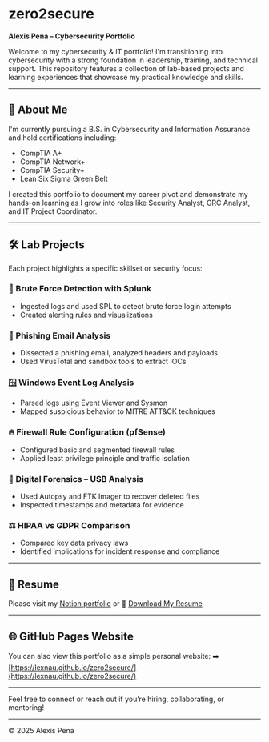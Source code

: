 # zero2secure

**Alexis Pena – Cybersecurity Portfolio**

Welcome to my cybersecurity & IT portfolio! I'm transitioning into cybersecurity with a strong foundation in leadership, training, and technical support. This repository features a collection of lab-based projects and learning experiences that showcase my practical knowledge and skills.

---

## 🚀 About Me
I'm currently pursuing a B.S. in Cybersecurity and Information Assurance and hold certifications including:

- CompTIA A+
- CompTIA Network+
- CompTIA Security+
- Lean Six Sigma Green Belt

I created this portfolio to document my career pivot and demonstrate my hands-on learning as I grow into roles like Security Analyst, GRC Analyst, and IT Project Coordinator.

---

## 🛠 Lab Projects
Each project highlights a specific skillset or security focus:

### 🔐 Brute Force Detection with Splunk
- Ingested logs and used SPL to detect brute force login attempts
- Created alerting rules and visualizations

### 📧 Phishing Email Analysis
- Dissected a phishing email, analyzed headers and payloads
- Used VirusTotal and sandbox tools to extract IOCs

### 🪟 Windows Event Log Analysis
- Parsed logs using Event Viewer and Sysmon
- Mapped suspicious behavior to MITRE ATT&CK techniques

### 🔥 Firewall Rule Configuration (pfSense)
- Configured basic and segmented firewall rules
- Applied least privilege principle and traffic isolation

### 🧪 Digital Forensics – USB Analysis
- Used Autopsy and FTK Imager to recover deleted files
- Inspected timestamps and metadata for evidence

### ⚖ HIPAA vs GDPR Comparison
- Compared key data privacy laws
- Identified implications for incident response and compliance

---

## 📄 Resume
Please visit my [Notion portfolio](https://www.notion.so/Alexis-Pena-Cybersecurity-IT-Portfolio-1f249c0c45ae80d282d1f24e8392f416?pvs=4) or 
📄 [Download My Resume](./resume.docx)


---

## 🌐 GitHub Pages Website
You can also view this portfolio as a simple personal website:
➡️ [https://lexnau.github.io/zero2secure/](https://lexnau.github.io/zero2secure/)

---

Feel free to connect or reach out if you’re hiring, collaborating, or mentoring!

---
© 2025 Alexis Pena
